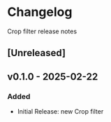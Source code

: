 # Changelog
Crop filter release notes

## [Unreleased]


## v0.1.0 - 2025-02-22

### Added
- Initial Release: new Crop filter
